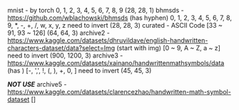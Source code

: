 mnist - by torch
    0, 1, 2, 3, 4, 5, 6, 7, 8, 9
    (28, 28, 1)
bhmsds - https://github.com/wblachowski/bhmsds (has hyphen)
    0, 1, 2, 3, 4, 5, 6, 7, 8, 9, *, -, +, /, w, x, y, z
    need to invert
    (28, 28, 3)
curated - 
    ASCII Code [33 ~ 91, 93 ~ 126]
    (64, 64, 3)
archive2 - https://www.kaggle.com/datasets/dhruvildave/english-handwritten-characters-dataset/data?select=Img (start with img)
    [0 ~ 9, A ~ Z, a ~ z]
    need to invert
    (900, 1200, 3)
archive3 - https://www.kaggle.com/datasets/xainano/handwrittenmathsymbols/data (has )
    [-, ',', !, (, ), +, 0, ]
    need to invert
    (45, 45, 3)

    
*****NOT USE*****
archive5 - https://www.kaggle.com/datasets/clarencezhao/handwritten-math-symbol-dataset
    []